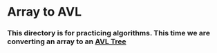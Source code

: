 # Array to AVL

### This directory is for practicing algorithms. This time we are converting an array to an [AVL Tree](https://en.wikipedia.org/wiki/AVL_tree)
